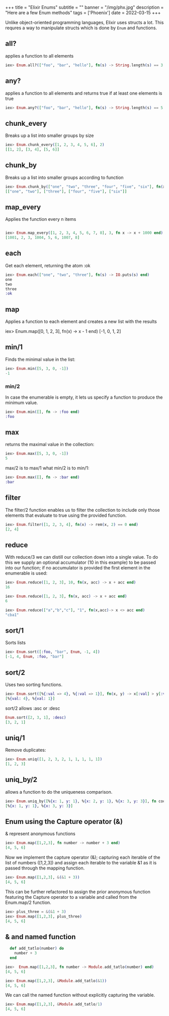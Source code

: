 +++
title = "Elixir Enums"
subtitle = ""
banner = "/img/phx.jpg"
description = "Here are a few Enum methods"
tags = ['Phoenix']
date = 2022-03-15
+++

Unlike object-oriented programming languages, Elixir uses structs a lot. This requres a way to manipulate structs which is done by `Enum` and functions. 


## all?

applies a function to all elements

```elixir
iex> Enum.all?(["foo", "bar", "hello"], fn(s) -> String.length(s) == 3 end) # false because hello fails
```

## any?

applies a function to all elements and returns true if at least one elements is true

```elixir
iex> Enum.any?(["foo", "bar", "hello"], fn(s) -> String.length(s) == 5 end) # true
```

## chunk_every

Breaks up a list into smaller groups by size

```elixir
iex> Enum.chunk_every([1, 2, 3, 4, 5, 6], 2)
[[1, 2], [3, 4], [5, 6]]
```

## chunk_by

Breaks up a list into smaller groups according to function

```elixir
iex> Enum.chunk_by(["one", "two", "three", "four", "five", "six"], fn(x) -> String.length(x) end)
[["one", "two"], ["three"], ["four", "five"], ["six"]]
```

## map_every

<!-- Sometimes chunking out a collection isn’t enough for exactly what we may need. If this is the case, map_every/3 can be very useful to hit every nth items, always hitting the first one: -->

Applies the function every n items

```elixir

iex> Enum.map_every([1, 2, 3, 4, 5, 6, 7, 8], 3, fn x -> x + 1000 end)
[1001, 2, 3, 1004, 5, 6, 1007, 8]
```

## each

Get each element, returning the atom :ok

```elixir
iex> Enum.each(["one", "two", "three"], fn(s) -> IO.puts(s) end)
one
two
three
:ok
```

## map

Applies a function to each element and creates a new list with the results <!-- collection look to the map/2 function: -->

iex> Enum.map([0, 1, 2, 3], fn(x) -> x - 1 end)
[-1, 0, 1, 2]


## min/1

Finds the minimal value in the list:

```elixir
iex> Enum.min([5, 3, 0, -1])
-1
```

### min/2 

In case the enumerable is empty, it lets us specify a function to produce the minimum value.

```elixir
iex> Enum.min([], fn -> :foo end)
:foo
```

## max

returns the maximal value in the collection:

```elixir
iex> Enum.max([5, 3, 0, -1])
5
```

max/2 is to max/1 what min/2 is to min/1:

```elixir
iex> Enum.max([], fn -> :bar end)
:bar
```

## filter

The filter/2 function enables us to filter the collection to include only those elements that evaluate to true using the provided function.

```elixir
iex> Enum.filter([1, 2, 3, 4], fn(x) -> rem(x, 2) == 0 end)
[2, 4]
```

## reduce

With reduce/3 we can distill our collection down into a single value. To do this we supply an optional accumulator (10 in this example) to be passed into our function; if no accumulator is provided the first element in the enumerable is used:

```elixir
iex> Enum.reduce([1, 2, 3], 10, fn(x, acc) -> x + acc end)
16
```

```elixir
iex> Enum.reduce([1, 2, 3], fn(x, acc) -> x + acc end)
6
```

```elixir
iex> Enum.reduce(["a","b","c"], "1", fn(x,acc)-> x <> acc end)
"cba1"
```

## sort/1

Sorts lists

```elixir
iex> Enum.sort([:foo, "bar", Enum, -1, 4])
[-1, 4, Enum, :foo, "bar"]
```

## sort/2

Uses two sorting functions.

```elixir
iex> Enum.sort([%{:val => 4}, %{:val => 1}], fn(x, y) -> x[:val] > y[:val] end)
[%{val: 4}, %{val: 1}]
```
sort/2 allows :asc or :desc

```elixir
Enum.sort([2, 3, 1], :desc)
[3, 2, 1]
```

## uniq/1

Remove duplicates:

```elixir
iex> Enum.uniq([1, 2, 3, 2, 1, 1, 1, 1, 1])
[1, 2, 3]
```


## uniq_by/2

allows a function to do the uniqueness comparison.

```elixir
iex> Enum.uniq_by([%{x: 1, y: 1}, %{x: 2, y: 1}, %{x: 3, y: 3}], fn coord -> coord.y end)
[%{x: 1, y: 1}, %{x: 3, y: 3}]
```

## Enum using the Capture operator (&)

& represent anonymous functions


```elixir
iex> Enum.map([1,2,3], fn number -> number + 3 end)
[4, 5, 6]
```


Now we implement the capture operator (&); capturing each iterable of the list of numbers ([1,2,3]) and assign each iterable to the variable &1 as it is passed through the mapping function.

```elixir
iex> Enum.map([1,2,3], &(&1 + 3))
[4, 5, 6]
```

This can be further refactored to assign the prior anonymous function featuring the Capture operator to a variable and called from the Enum.map/2 function.

```elixir
iex> plus_three = &(&1 + 3)
iex> Enum.map([1,2,3], plus_three)
[4, 5, 6]
```

## & and named function

<!-- First we create a named function and call it within the anonymous function defined in Enum.map/2. -->

```elixir
  def add_tatlo(number) do
    number + 3
  end
```

```elixir
iex>  Enum.map([1,2,3], fn number -> Module.add_tatlo(number) end)
[4, 5, 6]
```

```elixir
iex> Enum.map([1,2,3], &Module.add_tatlo(&1))
[4, 5, 6]
```

We can call the named function without explicitly capturing the variable.

```elixir
iex> Enum.map([1,2,3], &Module.add_tatlo/1)
[4, 5, 6]
```
